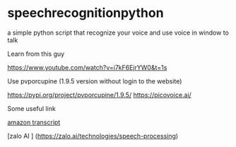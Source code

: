 # speechrecognitionpython
a simple python script that recognize your voice and use voice in window to talk


Learn from this guy

https://www.youtube.com/watch?v=i7kF6EjrYW0&t=1s

Use pvporcupine (1.9.5 version without login to the website)


https://pypi.org/project/pvporcupine/1.9.5/
https://picovoice.ai/


Some useful link 

[amazon transcript](https://aws.amazon.com/about-aws/whats-new/2022/12/amazon-transcribe-speech-text-languages-swedish-vietnamese/?fbclid=IwAR287U0Azrp-WNPzJ3q_FVD5qBpX6LHnj-6nhV6oF4DJRwqTrQl-SOlqweM)


[zalo AI ] (https://zalo.ai/technologies/speech-processing)

